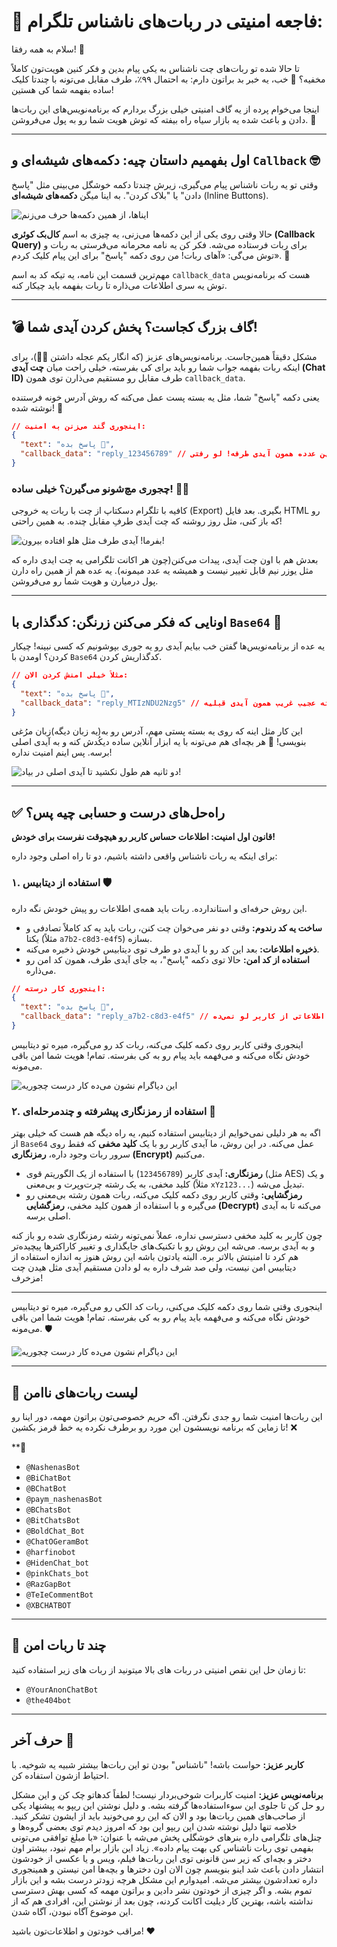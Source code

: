 # 🚨 فاجعه امنیتی در ربات‌های ناشناس تلگرام:

سلام به همه رفقا! 👋

تا حالا شده تو ربات‌های چت ناشناس به یکی پیام بدین و فکر کنین هویت‌تون کاملاً مخفیه؟ 🤔 خب، یه خبر بد براتون دارم: به احتمال ۹۹٪، طرف مقابل می‌تونه با چندتا کلیک ساده بفهمه شما کی هستین! 

اینجا می‌خوام پرده از یه گاف امنیتی خیلی بزرگ بردارم که برنامه‌نویس‌های این ربات‌ها دادن و باعث شده یه بازار سیاه راه بیفته که توش هویت شما رو به پول می‌فروشن. 💸

---

## اول بفهمیم داستان چیه: دکمه‌های شیشه‌ای و `Callback` 🤓

وقتی تو یه ربات ناشناس پیام می‌گیری، زیرش چندتا دکمه خوشگل می‌بینی مثل "پاسخ دادن" یا "بلاک کردن". به اینا میگن **دکمه‌های شیشه‌ای** (Inline Buttons).

![ایناها، از همین دکمه‌ها حرف می‌زنم](pic/1.jpg)

حالا وقتی روی یکی از این دکمه‌ها می‌زنی، یه چیزی به اسم **کال‌بک کوئری (Callback Query)** برای ربات فرستاده می‌شه. فکر کن یه نامه محرمانه می‌فرستی به ربات و توش می‌گی: «آهای ربات! من روی دکمه "پاسخ" برای این پیام کلیک کردم». 💌

مهم‌ترین قسمت این نامه، یه تیکه کد به اسم `callback_data` هست که برنامه‌نویس توش یه سری اطلاعات می‌ذاره تا ربات بفهمه باید چیکار کنه.

---

## 💣 گاف بزرگ کجاست؟ پخش کردن آیدی شما!

مشکل دقیقاً همین‌جاست. برنامه‌نویس‌های عزیز (که انگار یکم عجله داشتن 🏃‍♂️)، برای اینکه ربات بفهمه جواب شما رو باید برای کی بفرسته، خیلی راحت میان **چت آیدی (Chat ID)** طرف مقابل رو مستقیم می‌ذارن توی همون `callback_data`.

یعنی دکمه "پاسخ" شما، مثل یه بسته پست عمل می‌کنه که روش آدرس خونه فرستنده نوشته شده! 🏡

```json
// اینجوری گند می‌زنن به امنیت:
{
  "text": "پاسخ بده 📩",
  "callback_data": "reply_123456789" // این عدده همون آیدی طرفه! لو رفتی !
}
```

### چجوری مچ‌شونو می‌گیرن؟ خیلی ساده! 🕵️‍♂️

کافیه با تلگرام دسکتاپ از چت با ربات یه خروجی (Export) بگیری. بعد فایل HTML رو که باز کنی، مثل روز روشنه که چت آیدی طرفِ مقابل چنده. به همین راحتی!

![بفرما! آیدی طرف مثل هلو افتاده بیرون!](pic/2.jpg)

بعدش هم با اون چت آیدی، پیدات می‌کنن(چون هر اکانت تلگرامی یه چت ایدی داره که مثل یوزر نیم قابل تغییر نیست و همیشه یه عدد میمونه). یه عده هم از همین راه دارن پول درمیارن و هویت شما رو می‌فروشن. 

---

## اونایی که فکر می‌کنن زرنگن: کدگذاری با `Base64` 🤡

یه عده از برنامه‌نویس‌ها گفتن خب بیایم آیدی رو یه جوری بپوشونیم که کسی نبینه! چیکار کردن؟ اومدن با `Base64` کدگذاریش کردن.

```json
// مثلاً خیلی امنش کردن الان:
{
  "text": "پاسخ بده 📩",
  "callback_data": "reply_MTIzNDU2Nzg5" // این رشته عجیب غریب همون آیدی قبلیه!
}
```

این کار مثل اینه که روی یه بسته پستی مهم، آدرس رو به(یه زبان دیگه)زبان مرُغی بنویسی! 🐔 هر بچه‌ای هم می‌تونه با یه ابزار آنلاین ساده دیکُدش کنه و به آیدی اصلی برسه. پس اینم امنیت نداره!

![دو ثانیه هم طول نکشید تا آیدی اصلی در بیاد!](pic/3.jpg)

---

## ✅ راه‌حل‌های درست و حسابی چیه پس؟

**قانون اول امنیت: اطلاعات حساس کاربر رو هیچوقت نفرست برای خودش!**

برای اینکه یه ربات ناشناس واقعی داشته باشیم، دو تا راه اصلی وجود داره:

### ۱. استفاده از دیتابیس 🛡️

این روش حرفه‌ای و استاندارده. ربات باید همه‌ی اطلاعات رو پیش خودش نگه داره.

- **ساخت یه کد رندوم:** وقتی دو نفر می‌خوان چت کنن، ربات باید یه کد کاملاً تصادفی و یکتا (مثلاً `a7b2-c8d3-e4f5`) بسازه.
- **ذخیره اطلاعات:** بعد این کد رو با آیدی دو طرف توی دیتابیس خودش ذخیره می‌کنه.
- **استفاده از کد امن:** حالا توی دکمه "پاسخ"، به جای آیدی طرف، همون کد امن رو می‌ذاره.

```json
// اینجوری کار درسته:
{
  "text": "پاسخ بده 📩",
  "callback_data": "reply_a7b2-c8d3-e4f5" // این کد هیچ اطلاعاتی از کاربر لو نمی‌ده!
}
```
اینجوری وقتی کاربر روی دکمه کلیک می‌کنه، ربات کد رو می‌گیره، میره تو دیتابیس خودش نگاه می‌کنه و می‌فهمه باید پیام رو به کی بفرسته. تمام! هویت شما امن باقی می‌مونه.

![این دیاگرام نشون می‌ده کار درست چجوریه](pic/4.png)

### ۲. استفاده از رمزنگاری پیشرفته و چندمرحله‌ای 🔐

اگه به هر دلیلی نمی‌خوایم از دیتابیس استفاده کنیم، یه راه دیگه هم هست که خیلی بهتر از `Base64` عمل می‌کنه. در این روش، ما آیدی کاربر رو با یک **کلید مخفی** که فقط روی سرور ربات وجود داره، **رمزنگاری (Encrypt)** می‌کنیم.

- **رمزنگاری:** آیدی کاربر (`123456789`) با استفاده از یک الگوریتم قوی (مثل AES) و یک کلید مخفی، به یک رشته چرت‌وپرت و بی‌معنی (مثلاً `xYz123...`) تبدیل می‌شه.
- **رمزگشایی:** وقتی کاربر روی دکمه کلیک می‌کنه، ربات همون رشته بی‌معنی رو می‌گیره و با استفاده از همون کلید مخفی، **رمزگشایی (Decrypt)** می‌کنه تا به آیدی اصلی برسه.

چون کاربر به کلید مخفی دسترسی نداره، عملاً نمی‌تونه رشته رمزنگاری شده رو باز کنه و به آیدی برسه. می‌شه این روش رو با تکنیک‌های جایگذاری و تغییر کاراکترها پیچیده‌تر هم کرد تا امنیتش بالاتر بره. البته یادتون باشه این روش هنوز به اندازه استفاده از دیتابیس امن نیست، ولی صد شرف داره به لو دادن مستقیم آیدی مثل هیدن چت مزخرف!

---

اینجوری وقتی شما روی دکمه کلیک می‌کنی، ربات کد الکی رو می‌گیره، میره تو دیتابیس خودش نگاه می‌کنه و می‌فهمه باید پیام رو به کی بفرسته. تمام! هویت شما امن باقی می‌مونه. 🛡️

![این دیاگرام نشون می‌ده کار درست چجوریه](pic/4.png)

---

## 📢 لیست ربات‌های ناامن

این ربات‌ها امنیت شما رو جدی نگرفتن. اگه حریم خصوصی‌تون براتون مهمه، دور اینا رو تا زماین که برنامه نویسشون این مورد رو برطرف نکرده یه خط قرمز بکشین! ❌

**🚨
- `@NashenasBot` 
- `@BiChatBot` 
- `@BChatBot` 
- `@paym_nashenasBot` 
- `@BChatsBot` 
- `@BitChatsBot` 
- `@BoldChat_Bot`
- `@ChatOGeramBot`
- `@harfinobot`
- `@HidenChat_bot`
- `@pinkChats_bot`
- `@RazGapBot`
- `@TeIeCommentBot`
- `@XBCHATBOT`

---

## 📢 چند تا ربات امن
تا زمان حل این نقص امنیتی در ربات های بالا میتونید از ربات های زیر استفاده کنید:

- `@YourAnonChatBot`
- `@the404bot`

---

## حرف آخر 👋

**کاربر عزیز:** حواست باشه! "ناشناس" بودن تو این ربات‌ها بیشتر شبیه یه شوخیه. با احتیاط ازشون استفاده کن.

**برنامه‌نویس عزیز:** امنیت کاربرات شوخی‌بردار نیست! لطفاً کدهاتو چک کن و این مشکل رو حل کن تا جلوی این سوءاستفاده‌ها گرفته بشه. و دلیل نوشتن این ریپو به پیشنهاد یکی از صاحب‌های همین ربات‌ها بود و الان که این رو می‌خونید باید از ایشون تشکر کنید. خلاصه تنها دلیل نوشته شدن این ریپو این بود که امروز دیدم توی بعضی گروه‌ها و چنل‌های تلگرامی داره بنرهای خوشگلی پخش می‌شه با عنوان: «با مبلغ توافقی می‌تونی بفهمی توی ربات ناشناس کی بهت پیام داده».
زیاد این بازار برام مهم نبود، بیشتر اون دختر و بچه‌ای که زیر سن قانونی توی این ربات‌ها فیلم، ویس و یا عکسی از خودشون انتشار دادن باعث شد اینو بنویسم چون الان اون دخترها و بچه‌ها امن نیستن و همینجوری داره تعدادشون بیشتر می‌شه. امیدوارم این مشکل هرچه زودتر درست بشه و این بازار تموم بشه. و اگر چیزی از خودتون نشر دادین و براتون مهمه که کسی بهش دسترسی نداشته باشه، بهترین کار دیلیت اکانت کردنه، چون بعد از نوشتن این، افرادی هم که از این موضوع آگاه نبودن، آگاه شدن.

مراقب خودتون و اطلاعات‌تون باشید! ❤️
